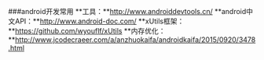 ###android开发常用
**工具：**http://www.androiddevtools.cn/
**android中文API：**http://www.android-doc.com/
**xUtils框架：**https://github.com/wyouflf/xUtils
**内存优化：**http://www.jcodecraeer.com/a/anzhuokaifa/androidkaifa/2015/0920/3478.html

